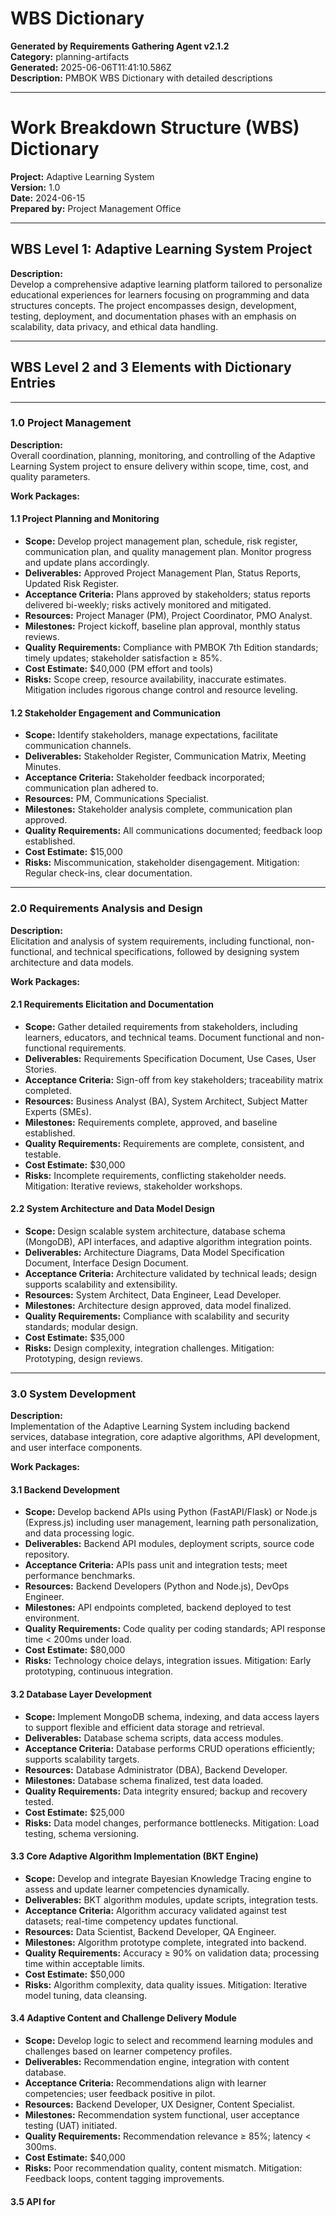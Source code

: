 # WBS Dictionary

**Generated by Requirements Gathering Agent v2.1.2**  
**Category:** planning-artifacts  
**Generated:** 2025-06-06T11:41:10.586Z  
**Description:** PMBOK WBS Dictionary with detailed descriptions

---

# Work Breakdown Structure (WBS) Dictionary  
**Project:** Adaptive Learning System  
**Version:** 1.0  
**Date:** 2024-06-15  
**Prepared by:** Project Management Office  

---

## WBS Level 1: Adaptive Learning System Project  
**Description:**  
Develop a comprehensive adaptive learning platform tailored to personalize educational experiences for learners focusing on programming and data structures concepts. The project encompasses design, development, testing, deployment, and documentation phases with an emphasis on scalability, data privacy, and ethical data handling.

---

## WBS Level 2 and 3 Elements with Dictionary Entries

---

### 1.0 Project Management  
**Description:**  
Overall coordination, planning, monitoring, and controlling of the Adaptive Learning System project to ensure delivery within scope, time, cost, and quality parameters.

**Work Packages:**

#### 1.1 Project Planning and Monitoring  
- **Scope:** Develop project management plan, schedule, risk register, communication plan, and quality management plan. Monitor progress and update plans accordingly.  
- **Deliverables:** Approved Project Management Plan, Status Reports, Updated Risk Register.  
- **Acceptance Criteria:** Plans approved by stakeholders; status reports delivered bi-weekly; risks actively monitored and mitigated.  
- **Resources:** Project Manager (PM), Project Coordinator, PMO Analyst.  
- **Milestones:** Project kickoff, baseline plan approval, monthly status reviews.  
- **Quality Requirements:** Compliance with PMBOK 7th Edition standards; timely updates; stakeholder satisfaction ≥ 85%.  
- **Cost Estimate:** $40,000 (PM effort and tools)  
- **Risks:** Scope creep, resource availability, inaccurate estimates. Mitigation includes rigorous change control and resource leveling.  

#### 1.2 Stakeholder Engagement and Communication  
- **Scope:** Identify stakeholders, manage expectations, facilitate communication channels.  
- **Deliverables:** Stakeholder Register, Communication Matrix, Meeting Minutes.  
- **Acceptance Criteria:** Stakeholder feedback incorporated; communication plan adhered to.  
- **Resources:** PM, Communications Specialist.  
- **Milestones:** Stakeholder analysis complete, communication plan approved.  
- **Quality Requirements:** All communications documented; feedback loop established.  
- **Cost Estimate:** $15,000  
- **Risks:** Miscommunication, stakeholder disengagement. Mitigation: Regular check-ins, clear documentation.

---

### 2.0 Requirements Analysis and Design  
**Description:**  
Elicitation and analysis of system requirements, including functional, non-functional, and technical specifications, followed by designing system architecture and data models.

**Work Packages:**

#### 2.1 Requirements Elicitation and Documentation  
- **Scope:** Gather detailed requirements from stakeholders, including learners, educators, and technical teams. Document functional and non-functional requirements.  
- **Deliverables:** Requirements Specification Document, Use Cases, User Stories.  
- **Acceptance Criteria:** Sign-off from key stakeholders; traceability matrix completed.  
- **Resources:** Business Analyst (BA), System Architect, Subject Matter Experts (SMEs).  
- **Milestones:** Requirements complete, approved, and baseline established.  
- **Quality Requirements:** Requirements are complete, consistent, and testable.  
- **Cost Estimate:** $30,000  
- **Risks:** Incomplete requirements, conflicting stakeholder needs. Mitigation: Iterative reviews, stakeholder workshops.

#### 2.2 System Architecture and Data Model Design  
- **Scope:** Design scalable system architecture, database schema (MongoDB), API interfaces, and adaptive algorithm integration points.  
- **Deliverables:** Architecture Diagrams, Data Model Specification Document, Interface Design Document.  
- **Acceptance Criteria:** Architecture validated by technical leads; design supports scalability and extensibility.  
- **Resources:** System Architect, Data Engineer, Lead Developer.  
- **Milestones:** Architecture design approved, data model finalized.  
- **Quality Requirements:** Compliance with scalability and security standards; modular design.  
- **Cost Estimate:** $35,000  
- **Risks:** Design complexity, integration challenges. Mitigation: Prototyping, design reviews.

---

### 3.0 System Development  
**Description:**  
Implementation of the Adaptive Learning System including backend services, database integration, core adaptive algorithms, API development, and user interface components.

**Work Packages:**

#### 3.1 Backend Development  
- **Scope:** Develop backend APIs using Python (FastAPI/Flask) or Node.js (Express.js) including user management, learning path personalization, and data processing logic.  
- **Deliverables:** Backend API modules, deployment scripts, source code repository.  
- **Acceptance Criteria:** APIs pass unit and integration tests; meet performance benchmarks.  
- **Resources:** Backend Developers (Python and Node.js), DevOps Engineer.  
- **Milestones:** API endpoints completed, backend deployed to test environment.  
- **Quality Requirements:** Code quality per coding standards; API response time < 200ms under load.  
- **Cost Estimate:** $80,000  
- **Risks:** Technology choice delays, integration issues. Mitigation: Early prototyping, continuous integration.

#### 3.2 Database Layer Development  
- **Scope:** Implement MongoDB schema, indexing, and data access layers to support flexible and efficient data storage and retrieval.  
- **Deliverables:** Database schema scripts, data access modules.  
- **Acceptance Criteria:** Database performs CRUD operations efficiently; supports scalability targets.  
- **Resources:** Database Administrator (DBA), Backend Developer.  
- **Milestones:** Database schema finalized, test data loaded.  
- **Quality Requirements:** Data integrity ensured; backup and recovery tested.  
- **Cost Estimate:** $25,000  
- **Risks:** Data model changes, performance bottlenecks. Mitigation: Load testing, schema versioning.

#### 3.3 Core Adaptive Algorithm Implementation (BKT Engine)  
- **Scope:** Develop and integrate Bayesian Knowledge Tracing engine to assess and update learner competencies dynamically.  
- **Deliverables:** BKT algorithm modules, update scripts, integration tests.  
- **Acceptance Criteria:** Algorithm accuracy validated against test datasets; real-time competency updates functional.  
- **Resources:** Data Scientist, Backend Developer, QA Engineer.  
- **Milestones:** Algorithm prototype complete, integrated into backend.  
- **Quality Requirements:** Accuracy ≥ 90% on validation data; processing time within acceptable limits.  
- **Cost Estimate:** $50,000  
- **Risks:** Algorithm complexity, data quality issues. Mitigation: Iterative model tuning, data cleansing.

#### 3.4 Adaptive Content and Challenge Delivery Module  
- **Scope:** Develop logic to select and recommend learning modules and challenges based on learner competency profiles.  
- **Deliverables:** Recommendation engine, integration with content database.  
- **Acceptance Criteria:** Recommendations align with learner competencies; user feedback positive in pilot.  
- **Resources:** Backend Developer, UX Designer, Content Specialist.  
- **Milestones:** Recommendation system functional, user acceptance testing (UAT) initiated.  
- **Quality Requirements:** Recommendation relevance ≥ 85%; latency < 300ms.  
- **Cost Estimate:** $40,000  
- **Risks:** Poor recommendation quality, content mismatch. Mitigation: Feedback loops, content tagging improvements.

#### 3.5 API for